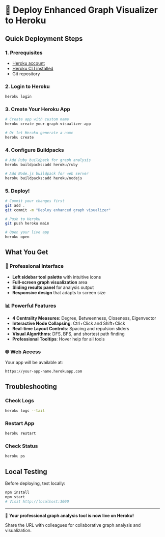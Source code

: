 # 🚀 Deploy Enhanced Graph Visualizer to Heroku

## Quick Deployment Steps

### 1. Prerequisites
- [Heroku account](https://heroku.com)
- [Heroku CLI installed](https://devcenter.heroku.com/articles/heroku-cli)
- Git repository

### 2. Login to Heroku
```bash
heroku login
```

### 3. Create Your Heroku App
```bash
# Create app with custom name
heroku create your-graph-visualizer-app

# Or let Heroku generate a name
heroku create
```

### 4. Configure Buildpacks
```bash
# Add Ruby buildpack for graph analysis
heroku buildpacks:add heroku/ruby

# Add Node.js buildpack for web server
heroku buildpacks:add heroku/nodejs
```

### 5. Deploy!
```bash
# Commit your changes first
git add .
git commit -m "Deploy enhanced graph visualizer"

# Push to Heroku
git push heroku main

# Open your live app
heroku open
```

## What You Get

### 🎨 Professional Interface
- **Left sidebar tool palette** with intuitive icons
- **Full-screen graph visualization** area
- **Sliding results panel** for analysis output
- **Responsive design** that adapts to screen size

### 📊 Powerful Features
- **4 Centrality Measures**: Degree, Betweenness, Closeness, Eigenvector
- **Interactive Node Collapsing**: Ctrl+Click and Shift+Click
- **Real-time Layout Controls**: Spacing and repulsion sliders  
- **Visual Algorithms**: DFS, BFS, and shortest path finding
- **Professional Tooltips**: Hover help for all tools

### 🌐 Web Access
Your app will be available at:
```
https://your-app-name.herokuapp.com
```

## Troubleshooting

### Check Logs
```bash
heroku logs --tail
```

### Restart App
```bash
heroku restart
```

### Check Status
```bash
heroku ps
```

## Local Testing

Before deploying, test locally:
```bash
npm install
npm start
# Visit http://localhost:3000
```

---

🎯 **Your professional graph analysis tool is now live on Heroku!**

Share the URL with colleagues for collaborative graph analysis and visualization.